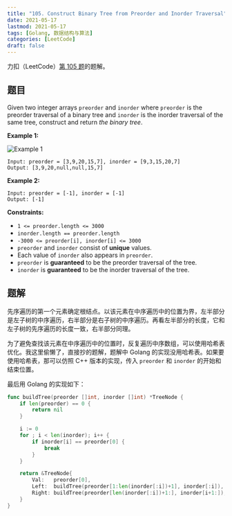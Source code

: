 ```yaml
---
title: "105. Construct Binary Tree from Preorder and Inorder Traversal"
date: 2021-05-17
lastmod: 2021-05-17
tags: [Golang, 数据结构与算法]
categories: [LeetCode]
draft: false
---
```


力扣（LeetCode）[第 105 题](https://leetcode-cn.com/problems/construct-binary-tree-from-preorder-and-inorder-traversal)的题解。

<!--more-->

## 题目

Given two integer arrays `preorder` and `inorder` where `preorder` is the preorder traversal of a binary tree and `inorder` is the inorder traversal of the same tree, construct and return _the binary tree_.

**Example 1:**

![Example 1](images/leetcode/daily/105-construct-binary-tree-from-preorder-and-inorder-traversal/tree.jpg)

```text
Input: preorder = [3,9,20,15,7], inorder = [9,3,15,20,7]
Output: [3,9,20,null,null,15,7]
```

**Example 2:**

```text
Input: preorder = [-1], inorder = [-1]
Output: [-1]
```

**Constraints:**

- `1 <= preorder.length <= 3000`
- `inorder.length == preorder.length`
- `-3000 <= preorder[i], inorder[i] <= 3000`
- `preorder` and `inorder` consist of **unique** values.
- Each value of `inorder` also appears in `preorder`.
- `preorder` is **guaranteed** to be the preorder traversal of the tree.
- `inorder` is **guaranteed** to be the inorder traversal of the tree.

## 题解

先序遍历的第一个元素确定根结点。以该元素在中序遍历中的位置为界，左半部分是左子树的中序遍历，右半部分是右子树的中序遍历。再看左半部分的长度，它和左子树的先序遍历的长度一致，右半部分同理。

为了避免查找该元素在中序遍历中的位置时，反复遍历中序数组，可以使用哈希表优化。我这里偷懒了，直接抄的题解，题解中 Golang 的实现没用哈希表。如果要使用哈希表，那可以仿照 C++ 版本的实现，传入 `preorder` 和 `inorder` 的开始和结束位置。

最后用 Golang 的实现如下：

```go
func buildTree(preorder []int, inorder []int) *TreeNode {
    if len(preorder) == 0 {
        return nil
    }

    i := 0
    for ; i < len(inorder); i++ {
        if inorder[i] == preorder[0] {
            break
        }
    }

    return &TreeNode{
        Val:   preorder[0],
        Left:  buildTree(preorder[1:len(inorder[:i])+1], inorder[:i]),
        Right: buildTree(preorder[len(inorder[:i])+1:], inorder[i+1:]),
    }
}
```
